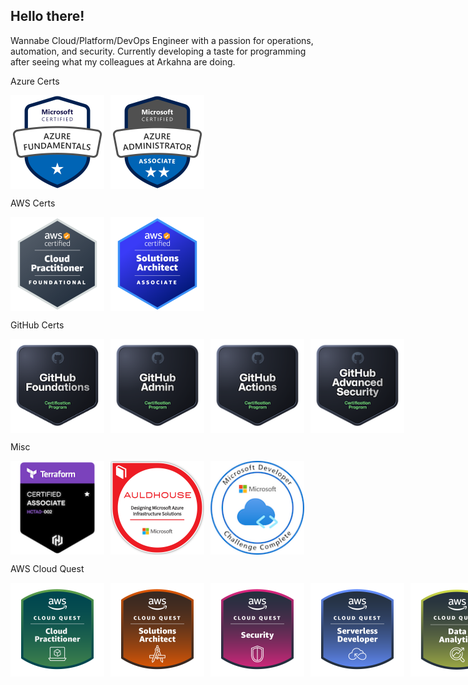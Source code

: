 ## Hello there!

Wannabe Cloud/Platform/DevOps Engineer with a passion for operations, automation, and security.
Currently developing a taste for programming after seeing what my colleagues at Arkahna are doing.

Azure Certs

<div style="display: flex; gap: 10px;">
<img src="./images/Azure%20Fundamentals%20Badge.png" alt="Azure Fundamentals" width="150" height="150">
<img src="./images/Azure%20Admin%20Associate%20Badge.png" alt="Azure Administrator Associate" width="150" height="150">
</div>

AWS Certs

<div style="display: flex; gap: 10px;">
    <img src="./images/AWS%20Cloud%20Practitioner%20Badge.png" alt="AWS Cloud Practitioner" width="150" height="150">
    <img src="./images/AWS%20Solutions%20Architect%20Badge.png" alt="AWS Solutions Architect Associate" width="150" height="150">
</div>

GitHub Certs

<div style="display: flex; gap: 10px;">
    <img src="./images/Github%20Foundations%20Badge.png" alt="GitHub Foundations" width="150" height="150">
    <img src="./images/Credly%20badge%20admin.png" alt="GitHub Administration" width="150" height="150">
    <img src="./images/Github%20Actions%20Badge.png" alt="GitHub Actions" width="150" height="150">
    <img src="./images/GitHub%20Advanced%20Security%20Badge.png" alt="GitHub Advanced Security" width="150" height="150">
</div>

Misc

<div style="display: flex; gap: 10px;">
    <img src="./images/Terraform%20Associate%20Badge.png" alt="Terraform Associate" width="150" height="150">
    <img src="./images/Azure%20Infrastructure%20Solutions%20Badge.png" alt="AZ 305 Course" width="150" height="150">
    <img src="./images/Microsoft%20Developer%20Badge.png" alt="Microsoft Developer" width="150" height="150">
</div>

AWS Cloud Quest

<div style="display: flex; gap: 10px;">
    <img src="./images/Cloud%20Practitioner%20Badge.png" alt="Cloud Practictioner" width="150" height="150">
    <img src="./images/Cloud%20Quest%20Solutions%20Architect.png" alt="Solutions Architect" width="150" height="150">
    <img src="./images/Cloud%20Quest%20Security%20Badge.png" alt="Security" width="150" height="150">
    <img src="./images/Cloud%20Quest%20Serverless.png" alt="Serverless" width="150" height="150">
    <img src="./images/Cloud%20Quest%20Data%20Analytics.png" alt="Data Analytics" width="150" height="150">
    <img src="./images/Cloud%20Quest%20Machine%20Learning.png" alt="Machine Learning" width="150" height="150">
    <img src="./images/Financial%20Services%20Badge.png" alt="Industry Quest: Financial Services" width="150" height="150">
</div>
<!--END_SECTION:badges-->

<!--
**BenHollamby/BenHollamby** is a ✨ _special_ ✨ repository because its `README.md` (this file) appears on your GitHub profile.

Here are some ideas to get you started:

- 🔭 I’m currently working on ...
- 🌱 I’m currently learning ...
- 👯 I’m looking to collaborate on ...
- 🤔 I’m looking for help with ...
- 💬 Ask me about ...
- 📫 How to reach me: ...
- 😄 Pronouns: ...
- ⚡ Fun fact: ...
-->
